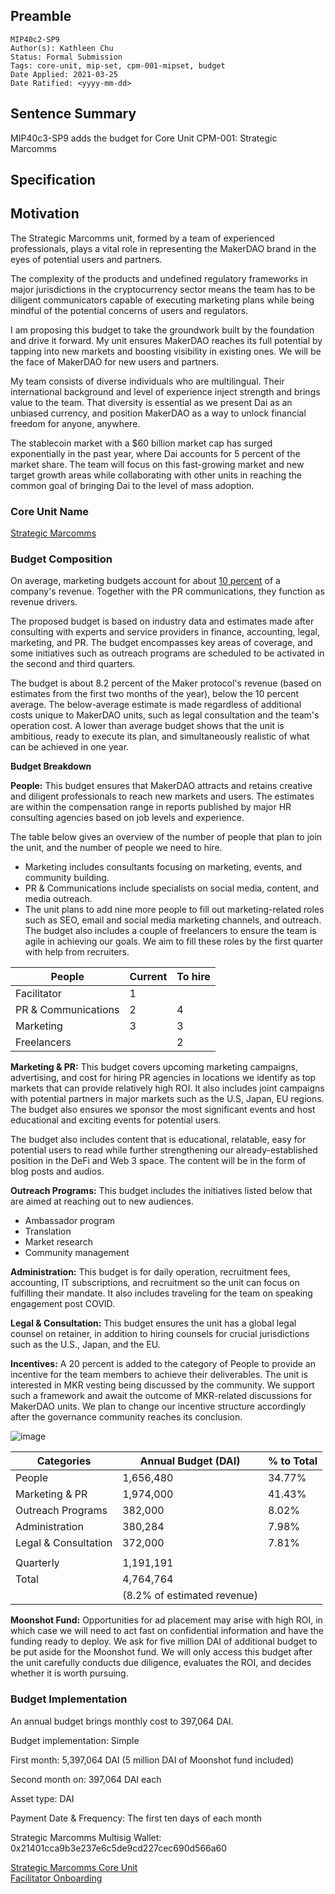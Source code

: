 
## Preamble

```
MIP40c2-SP9
Author(s): Kathleen Chu
Status: Formal Submission
Tags: core-unit, mip-set, cpm-001-mipset, budget
Date Applied: 2021-03-25
Date Ratified: <yyyy-mm-dd>
```
## Sentence Summary

MIP40c3-SP9 adds the budget for Core Unit CPM-001: Strategic Marcomms

## Specification     
## Motivation

 
The Strategic Marcomms unit, formed by a team of experienced professionals, plays a vital role in representing the MakerDAO brand in the eyes of potential users and partners.

The complexity of the products and undefined regulatory frameworks in major jurisdictions in the cryptocurrency sector means the team has to be diligent communicators capable of executing marketing plans while being mindful of the potential concerns of users and regulators.

I am proposing this budget to take the groundwork built by the foundation and drive it forward. My unit ensures MakerDAO reaches its full potential by tapping into new markets and boosting visibility in existing ones. We will be the face of MakerDAO for new users and partners.

My team consists of diverse individuals who are multilingual. Their international background and level of experience inject strength and brings value to the team. That diversity is essential as we present Dai as an unbiased currency, and position MakerDAO as a way to unlock financial freedom for anyone, anywhere.

The stablecoin market with a $60 billion market cap has surged exponentially in the past year, where Dai accounts for 5 percent of the market share. The team will focus on this fast-growing market and new target growth areas while collaborating with other units in reaching the common goal of bringing Dai to the level of mass adoption.

### Core Unit Name

[Strategic Marcomms](https://forum.makerdao.com/t/mip39c2-strategic-marcomms-core-unit/7189)


### Budget Composition 

On average, marketing budgets account for about [10 percent](https://deloitte.wsj.com/cmo/2017/01/24/who-has-the-biggest-marketing-budgets/) of a company's revenue. Together with the PR communications, they function as revenue drivers.

The proposed budget is based on industry data and estimates made after consulting with experts and service providers in finance, accounting, legal, marketing, and PR. The budget encompasses key areas of coverage, and some initiatives such as outreach programs are scheduled to be activated in the second and third quarters.

The budget is about 8.2 percent of the Maker protocol's revenue (based on estimates from the first two months of the year), below the 10 percent average. The below-average estimate is made regardless of additional costs unique to MakerDAO units, such as legal consultation and the team's operation cost. A lower than average budget shows that the unit is ambitious, ready to execute its plan, and simultaneously realistic of what can be achieved in one year.

**Budget Breakdown**

**People:**
This budget ensures that MakerDAO attracts and retains creative and diligent professionals to reach new markets and users. The estimates are within the compensation range in reports published by major HR consulting agencies based on job levels and experience.

The table below gives an overview of the number of people that plan to join the unit, and the number of people we need to hire.

* Marketing includes consultants focusing on marketing, events, and community building.
* PR & Communications include specialists on social media, content, and media outreach.
* The unit plans to add nine more people to fill out marketing-related roles such as SEO, email and social media marketing channels, and outreach. The budget also includes a couple of freelancers to ensure the team is agile in achieving our goals. We aim to fill these roles by the first quarter with help from recruiters.

|People|Current|To hire|
| --- | --- | --- |
|Facilitator|1||
|PR & Communications|2|4|
|Marketing|3|3|
|Freelancers||2|

**Marketing & PR:**
This budget covers upcoming marketing campaigns, advertising, and cost for hiring PR agencies in locations we identify as top markets that can provide relatively high ROI. It also includes joint campaigns with potential partners in major markets such as the U.S, Japan, EU regions. The budget also ensures we sponsor the most significant events and host educational and exciting events for potential users. 

The budget also includes content that is educational, relatable, easy for potential users to read while further strengthening our already-established position in the DeFi and Web 3 space. The content will be in the form of blog posts and audios.

**Outreach Programs:**
This budget includes the initiatives listed below that are aimed at reaching out to new audiences.

* Ambassador program
* Translation
* Market research
* Community management

**Administration:**
This budget is for daily operation, recruitment fees, accounting, IT subscriptions, and recruitment so the unit can focus on fulfilling their mandate. It also includes traveling for the team on speaking engagement post COVID.

**Legal & Consultation:**
This budget ensures the unit has a global legal counsel on retainer, in addition to hiring counsels for crucial jurisdictions such as the U.S., Japan, and the EU.

**Incentives:**
A 20 percent is added to the category of People to provide an incentive for the team members to achieve their deliverables. The unit is interested in MKR vesting being discussed by the community. We support such a framework and await the outcome of MKR-related discussions for MakerDAO units. We plan to change our incentive structure accordingly after the governance community reaches its conclusion.
 
![image](https://user-images.githubusercontent.com/32653033/117306089-61b68b00-ae4d-11eb-8574-8971e994e927.png)

|Categories|Annual Budget (DAI)|% to Total|
| --- | --- | --- |
|People|1,656,480|34.77%|
|Marketing & PR|1,974,000|41.43%|
|Outreach Programs|382,000|8.02%|
|Administration|380,284|7.98%|
|Legal & Consultation|372,000|7.81%|
||||
|Quarterly|1,191,191||
|Total|4,764,764||
||(8.2% of estimated revenue)||


**Moonshot Fund:**
Opportunities for ad placement may arise with high ROI, in which case we will need to act fast on confidential information and have the funding ready to deploy. We ask for five million DAI of additional budget to be put aside for the Moonshot fund. We will only access this budget after the unit carefully conducts due diligence, evaluates the ROI, and decides whether it is worth pursuing.

### Budget Implementation 

An annual budget brings monthly cost to 397,064 DAI.

Budget implementation: Simple

First month: 5,397,064 DAI (5 million DAI of Moonshot fund included)

Second month on: 397,064 DAI each

Asset type: DAI

Payment Date & Frequency: The first ten days of each month

Strategic Marcomms Multisig Wallet: 0x21401cca9b3e237e6c5de9cd227cec690d566a60

[Strategic Marcomms Core Unit](https://forum.makerdao.com/t/mip39c2-strategic-marcomms-core-unit/7189/2)  
[Facilitator Onboarding](https://forum.makerdao.com/t/mip41c4-facilitator-onboarding/7191)
